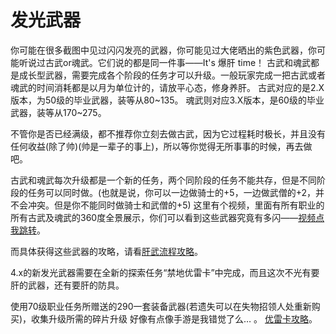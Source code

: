 # 发光武器

你可能在很多截图中见过闪闪发亮的武器，你可能见过大佬晒出的紫色武器，你可能听说过古武or魂武。它们说的都是同一件事——It's 爆肝 time！
古武和魂武都是成长型武器，需要完成各个阶段的任务才可以升级。一般玩家完成一把古武或者魂武的时间消耗都是以月为单位计的，请放平心态，修身养肝。
古武对应的是2.X版本，为50级的毕业武器，装等从80~135。
魂武则对应3.X版本，是60级的毕业武器，装等从170~275。

不管你是否已经满级，都不推荐你立刻去做古武，因为它过程耗时极长，并且没有任何收益(除了帅)(帅是一辈子的事上)，所以等你觉得无所事事的时候，再去做吧。

古武和魂武每次升级都是一个新的任务，两个同阶段的任务不能共存，但是不同阶段的任务可以同时做。(也就是说，你可以一边做骑士的+5，一边做武僧的+2，并不会冲突。但是你不能同时做骑士和武僧的+5)
这里有个视频，里面有所有职业的所有古武及魂武的360度全景展示，你们可以看到这些武器究竟有多闪——[视频点我跳转](https://www.bilibili.com/video/av11286019/)。

而具体获得这些武器的攻略，请看[肝武流程攻略](https://bbs.nga.cn/read.php?tid=13014248)。

4.x的新发光武器需要在全新的探索任务“禁地优雷卡”中完成，而且这次不光有要肝的武器，还有要肝的防具。

使用70级职业任务所赠送的290一套装备武器(若遗失可以在失物招领人处重新购买)，收集升级所需的碎片升级 好像有点像手游是我错觉了么… 。
[优雷卡攻略](https://bbs.nga.cn/read.php?tid=14590826)。
<!--施工中-->
